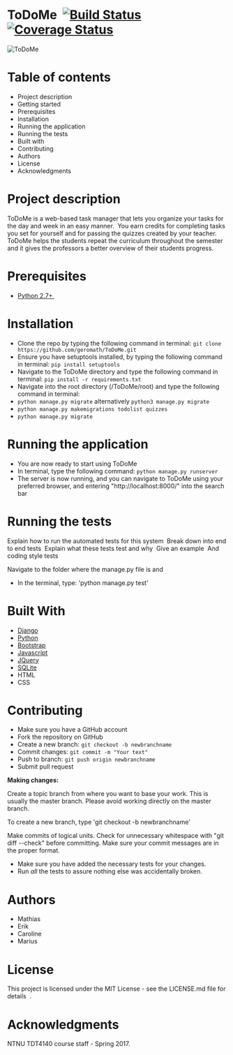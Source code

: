 ﻿# ToDoMe  [![Build Status](https://travis-ci.org/geromath/ToDoMe.svg?branch=master)](https://travis-ci.org/geromath/ToDoMe)  [![Coverage Status](https://coveralls.io/repos/github/geromath/ToDoMe/badge.svg?branch=master)](https://coveralls.io/github/geromath/ToDoMe?branch=master)

![ToDoMe](https://raw.github.com/geromath/ToDoMe/dev/images/todome_logo.png)



# Table of contents 
- Project description 
- Getting started 
- Prerequisites 
- Installation 
- Running the application
- Running the tests 
- Built with 
- Contributing 
- Authors 
- License 
- Acknowledgments  

# Project description 
ToDoMe is a web-based task manager that lets you organize your tasks for the day and week in an easy manner. 
You earn credits for completing tasks you set for yourself and for passing the quizzes created by your teacher. 
ToDoMe helps the students repeat the curriculum throughout the semester and it gives the professors a better overview of their students progress.


# Prerequisites

- <a href="https://www.python.org/downloads/">Python 2.7+ </a>

# Installation  

- Clone the repo by typing the following command in terminal:
`git clone https://github.com/geromath/ToDoMe.git`
- Ensure you have setuptools installed, by typing the following command in terminal:
`pip install setuptools`
- Navigate to the ToDoMe directory and type the following command in terminal:
`pip install -r requirements.txt` 
- Navigate into the root directory (/ToDoMe/root) and type the following command in terminal:
- `python manage.py migrate` alternatively `python3 manage.py migrate`
- `python manage.py makemigrations todolist quizzes`
- `python manage.py migrate`

# Running the application

- You are now ready to start using ToDoMe
- In terminal, type the following command:
`python manage.py runserver`
- The server is now running, and you can navigate to ToDoMe using your preferred browser, and entering "http://localhost:8000/" into the search bar

# Running the tests  

Explain how to run the automated tests for this system 
Break down into end to end tests
 Explain what these tests test and why
 Give an example
 And coding style tests

Navigate to the folder where the manage.py file is and
- In the terminal, type: 'python manage.py test'


# Built With

- <a href="https://www.djangoproject.com/">Django</a>
- <a href="https://www.python.org/">Python</a>
- <a href="http://getbootstrap.com/">Bootstrap</a>
- <a href="https://www.javascript.com/">Javascript</a>
- <a href="https://jquery.com/">JQuery</a>
- <a href="https://www.sqlite.org/">SQLite</a>
- HTML
- CSS


# Contributing
- Make sure you have a GitHub account
- Fork the repository on GitHub
- Create a new branch: `git checkout -b newbranchname`
- Commit changes: `git commit -m "Your text"`
- Push to branch: `git push origin newbranchname`
- Submit pull request

__Making changes:__

Create a topic branch from where you want to base your work.
This is usually the master branch.
Please avoid working directly on the master branch.

To create a new branch, type 'git checkout -b newbranchname'

Make commits of logical units.
Check for unnecessary whitespace with "git diff --check" before committing.
Make sure your commit messages are in the proper format.
- Make sure you have added the necessary tests for your changes.
- Run _all_ the tests to assure nothing else was accidentally broken.

# Authors  
- Mathias
- Erik
- Caroline
- Marius

# License
This project is licensed under the MIT License - see the LICENSE.md file for details  .

# Acknowledgments  
NTNU TDT4140 course staff - Spring 2017.






